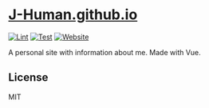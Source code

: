 # [J-Human.github.io](https://J-Human.github.io)

[![Lint](https://github.com/J-Human/J-Human.github.io/actions/workflows/lint.yml/badge.svg)](https://github.com/J-Human/J-Human.github.io/actions/workflows/lint.yml)
[![Test](https://github.com/J-Human/J-Human.github.io/actions/workflows/test.yml/badge.svg)](https://github.com/J-Human/J-Human.github.io/actions/workflows/test.yml)
[![Website](https://github.com/J-Human/J-Human.github.io/actions/workflows/deploy.yml/badge.svg)](https://github.com/J-Human/J-Human.github.io/actions/workflows/deploy.yml)

A personal site with information about me. Made with Vue.

## License

MIT
